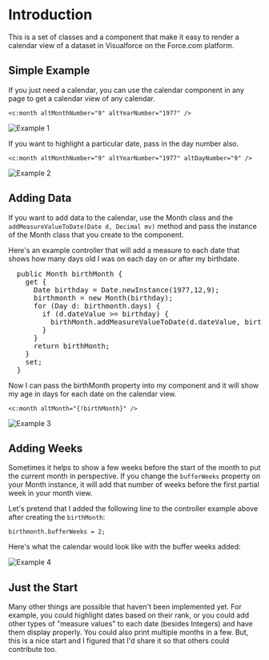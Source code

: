 Introduction
============
This is a set of classes and a component that make it easy to render a calendar view of a dataset in Visualforce on the Force.com platform.

Simple Example
--------------
If you just need a calendar, you can use the calendar component in any page to get a calendar view of any calendar.

`<c:month altMonthNumber="9" altYearNumber="1977" />`

![Example 1](https://github.com/seandevine/apexcalendar/blob/master/img/apexcalendar_example_1.png?raw=true "Example 1")

If you want to highlight a particular date, pass in the day number also.

`<c:month altMonthNumber="9" altYearNumber="1977" altDayNumber="9" />`

![Example 2](https://github.com/seandevine/apexcalendar/blob/master/img/apexcalendar_example_2.png?raw=true "Example 2")

Adding Data
-----------
If you want to add data to the calendar, use the Month class and the `addMeasureValueToDate(Date d, Decimal mv)` method and pass the instance of the Month class that you create to the component.

Here's an example controller that will add a measure to each date that shows how many days old I was on each day on or after my birthdate.

<pre>
  public Month birthMonth {
    get {
      Date birthday = Date.newInstance(1977,12,9);
      birthmonth = new Month(birthday);
      for (Day d: birthmonth.days) {
        if (d.dateValue >= birthday) {
          birthMonth.addMeasureValueToDate(d.dateValue, birthday.daysBetween(d.dateValue));          
        }
      }
      return birthMonth;
    }
    set;
  }
</pre>

Now I can pass the birthMonth property into my component and it will show my age in days for each date on the calendar view.

`<c:month altMonth="{!birthMonth}" />`

![Example 3](https://github.com/seandevine/apexcalendar/blob/master/img/apexcalendar_example_3.png?raw=true "Example 3")

Adding Weeks
------------
Sometimes it helps to show a few weeks before the start of the month to put the current month in perspective. If you change the `bufferWeeks` property on your Month instance, it will add that number of weeks before the first partial week in your month view.

Let's pretend that I added the following line to the controller example above after creating the `birthMonth`:

`birthmonth.bufferWeeks = 2;`

Here's what the calendar would look like with the buffer weeks added:

![Example 4](https://github.com/seandevine/apexcalendar/blob/master/img/apexcalendar_example_4.png?raw=true "Example 4")

Just the Start
--------------
Many other things are possible that haven't been implemented yet. For example, you could highlight dates based on their rank, or you could add other types of "measure values" to each date (besides Integers) and have them display properly. You could also print multiple months in a few. But, this is a nice start and I figured that I'd share it so that others could contribute too.
